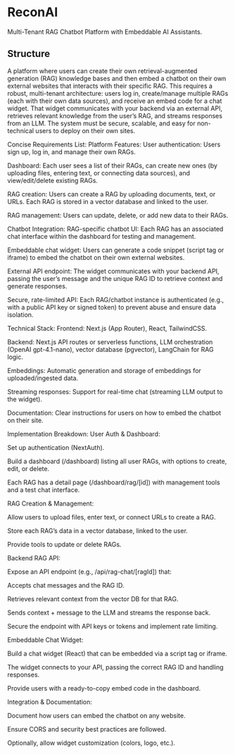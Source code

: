 # ReconAI

Multi-Tenant RAG Chatbot Platform with Embeddable AI Assistants.

## Structure

A platform where users can create their own retrieval-augmented generation (RAG) knowledge bases and then embed a chatbot on their own external websites that interacts with their specific RAG. This requires a robust, multi-tenant architecture: users log in, create/manage multiple RAGs (each with their own data sources), and receive an embed code for a chat widget. That widget communicates with your backend via an external API, retrieves relevant knowledge from the user’s RAG, and streams responses from an LLM. The system must be secure, scalable, and easy for non-technical users to deploy on their own sites.

Concise Requirements List:
Platform Features:
User authentication: Users sign up, log in, and manage their own RAGs.

Dashboard: Each user sees a list of their RAGs, can create new ones (by uploading files, entering text, or connecting data sources), and view/edit/delete existing RAGs.

RAG creation: Users can create a RAG by uploading documents, text, or URLs. Each RAG is stored in a vector database and linked to the user.

RAG management: Users can update, delete, or add new data to their RAGs.

Chatbot Integration:
RAG-specific chatbot UI: Each RAG has an associated chat interface within the dashboard for testing and management.

Embeddable chat widget: Users can generate a code snippet (script tag or iframe) to embed the chatbot on their own external websites.

External API endpoint: The widget communicates with your backend API, passing the user’s message and the unique RAG ID to retrieve context and generate responses.

Secure, rate-limited API: Each RAG/chatbot instance is authenticated (e.g., with a public API key or signed token) to prevent abuse and ensure data isolation.

Technical Stack:
Frontend: Next.js (App Router), React, TailwindCSS.

Backend: Next.js API routes or serverless functions, LLM orchestration (OpenAI gpt-4.1-nano), vector database (pgvector), LangChain for RAG logic.

Embeddings: Automatic generation and storage of embeddings for uploaded/ingested data.

Streaming responses: Support for real-time chat (streaming LLM output to the widget).

Documentation: Clear instructions for users on how to embed the chatbot on their site.

Implementation Breakdown:
User Auth & Dashboard:

Set up authentication (NextAuth).

Build a dashboard (/dashboard) listing all user RAGs, with options to create, edit, or delete.

Each RAG has a detail page (/dashboard/rag/[id]) with management tools and a test chat interface.

RAG Creation & Management:

Allow users to upload files, enter text, or connect URLs to create a RAG.

Store each RAG’s data in a vector database, linked to the user.

Provide tools to update or delete RAGs.

Backend RAG API:

Expose an API endpoint (e.g., /api/rag-chat/[ragId]) that:

Accepts chat messages and the RAG ID.

Retrieves relevant context from the vector DB for that RAG.

Sends context + message to the LLM and streams the response back.

Secure the endpoint with API keys or tokens and implement rate limiting.

Embeddable Chat Widget:

Build a chat widget (React) that can be embedded via a script tag or iframe.

The widget connects to your API, passing the correct RAG ID and handling responses.

Provide users with a ready-to-copy embed code in the dashboard.

Integration & Documentation:

Document how users can embed the chatbot on any website.

Ensure CORS and security best practices are followed.

Optionally, allow widget customization (colors, logo, etc.).
